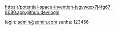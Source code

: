 https://potential-space-invention-jvgvwqxx7j4fg67-8080.app.github.dev/login

login: admin@admin.com
senha: 123456